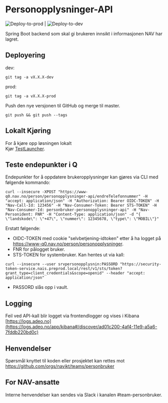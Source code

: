 # Personopplysninger-API

![Deploy-to-prod](https://github.com/navikt/personopplysninger-api/workflows/Deploy-to-prod/badge.svg) | ![Deploy-to-dev](https://github.com/navikt/personopplysninger-api/workflows/Deploy-to-dev/badge.svg)

Spring Boot backend som skal gi brukeren innsikt i informasjonen NAV har lagret. 

## Deployering

dev:
```
git tag -a vX.X.X-dev
```

prod:
```
git tag -a vX.X.X-prod
```

Push den nye versjonen til GitHub og merge til master.
```
git push && git push --tags
```

## Lokalt Kjøring

For å kjøre opp løsningen lokalt <br>
Kjør [TestLauncher](src/test/java/no/nav/personopplysninger/api/TestLauncher.java).

## Teste endepunkter i Q

Endepunkter for å oppdatere brukeropplysninger kan gjøres via CLI med følgende kommando:

```
curl --insecure -XPOST "https://www-q0.nav.no/person/personopplysninger-api/endreTelefonnummer" -H "accept: application/json" -H "Authorization: Bearer OIDC-TOKEN" -H "Nav-Call-Id: 123456" -H "Nav-Consumer-Token: Bearer STS-TOKEN" -H "Nav-Consumer-Id: personbruker-personopplysninger-api" -H "Nav-Personident: FNR" -H "Content-Type: application/json" -d "{ \"landskode\": \"+47\", \"nummer\": 12345678, \"type\": \"MOBIL\"}"
```

Erstatt følgende:
* OIDC-TOKEN med cookie "selvbetjening-idtoken" etter å ha logget på https://www-q0.nav.no/person/personopplysninger.
* FNR for pålogget bruker.
* STS-TOKEN for systembruker. Kan hentes ut via kall:

```
curl --insecure --user srvpersonopplysnin:PASSORD "https://security-token-service.nais.preprod.local/rest/v1/sts/token?grant_type=client_credentials&scope=openid" --header "accept: application/json"
```

* PASSORD slås opp i vault.


## Logging

Feil ved API-kall blir logget via frontendlogger og vises i Kibana<br>
[https://logs.adeo.no](https://logs.adeo.no/app/kibana#/discover/ad01c200-4af4-11e9-a5a6-7fddb220bd0c)

## Henvendelser

Spørsmål knyttet til koden eller prosjektet kan rettes mot https://github.com/orgs/navikt/teams/personbruker

## For NAV-ansatte

Interne henvendelser kan sendes via Slack i kanalen #team-personbruker.

